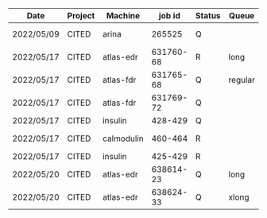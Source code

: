 |    Date    |   Project   |   Machine  |  job id  |  Status  |  Queue  |    Comment    |
| ---------- | ----------- | ---------- | -------- | -------- | ------- | ------------- |
| 2022/05/09 |   CITED     |    arina   |  265525  |     Q    |         | epoch2/run6-9 |
| 2022/05/17 |   CITED     | atlas-edr  | 631760-68|     R    |  long   | epoch3/run6-9 |
| 2022/05/17 |   CITED     | atlas-fdr  | 631765-68|     Q    | regular | epoch4/run1-3 |
| 2022/05/17 |   CITED     | atlas-fdr  | 631769-72|     Q    |         | epoch4/run6-9 |
| 2022/05/17 |   CITED     |  insulin   |  428-429 |     Q    |         | epoch4/run4,5 |
| 2022/05/17 |   CITED     | calmodulin |  460-464 |     R    |         | GSY L=20 C=2.5|
| 2022/05/17 |   CITED     |  insulin   |  425-429 |     R    |         | GSY L=20 C=2  |
| 2022/05/20 |   CITED     | atlas-edr  | 638614-23|     Q    |  long   | epoch5/run0-9 |
| 2022/05/20 |   CITED     | atlas-edr  | 638624-33|     Q    | xlong   | epoch5/run10s |
